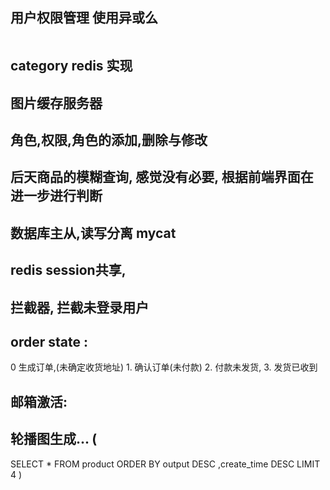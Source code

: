 ## 用户权限管理  使用异或么
````java

````
## category redis 实现

## 图片缓存服务器

## 角色,权限,角色的添加,删除与修改

##  后天商品的模糊查询, 感觉没有必要, 根据前端界面在进一步进行判断

## 数据库主从,读写分离 mycat

## redis session共享, 


## 拦截器, 拦截未登录用户

## order state : 
 0 生成订单,(未确定收货地址) 1. 确认订单(未付款)  2. 付款未发货,  3. 发货已收到
  
  
## 邮箱激活: <a href='ip/user/active?code=code'></a>


## 轮播图生成... ( 
SELECT * FROM product ORDER BY output DESC ,create_time DESC  LIMIT 4
)